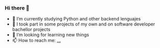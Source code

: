### Hi there 👋

- 🔭 I’m currently studying Python and other backend lenguajes
- 👯 I took part in some projects of my own and on software developer bachellor projects
- 🤔 I’m looking for learning new things
- 📫 How to reach me: [...](https://www.linkedin.com/in/tomás-guida/)
